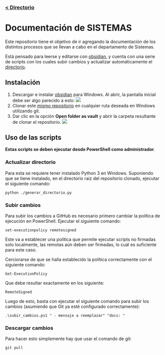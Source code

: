 ### [< Directorio](./directorio.md)

# Documentación de SISTEMAS
Este repositorio tiene el objetivo de ir agregando la documentación de los distintos procesos que se llevan a cabo en el departamento de Sistemas.

Está pensado para leerse y editarse con [obsidian](https://obsidian.md/), y cuenta con una serie de scripts con los cuales subir cambios y actualizar automáticamente el [directorio](../directorio.md).
## Instalación
1. Descargar e instalar [obsidian](https://obsidian.md/) para Windows. Al abrir, la pantalla inicial debe ser algo parecido a esto:
![](../assets/imagenes/vista_inicial_obsidian.png)
2. Clonar este [mismo repositorio](https://github.com/Carrduci/documentacion_sistemas) en cualquier ruta deseada en Windows utilizando git.
3. Dar clic en la opción **Open folder as vault** y abrir la carpeta resultante de clonar el repositorio.
![](../assets/imagenes/open_folder_as_vault_obsidian.png)
## Uso de las scripts
**Estas scripts se deben ejecutar desde PowerShell como administrador**.
### Actualizar directorio
Para esta se requiere tener instalado Python 3 en Windows. Suponiendo que se tiene instalado, en el directorio raíz del repositorio clonado, ejecutar el siguiente comando:
```
python ./generar_directorio.py
```
### Subir cambios
Para subir los cambios a GitHub es necesario primero cambiar la política de ejecución en PowerShell. Ejecutar el siguiente comando:
```
set-executionpolicy remotesigned
```
Este va a establecer una política que permite ejecutar scripts no firmadas solo localmente, las remotas aún deben ser firmadas, lo cuál es suficiente para este caso.

Cerciorarse de que se halla establecido la política correctamente con el siguiente comando:
```
Get-ExecutionPolicy
```
Que debe resultar exactamente en los siguiente:
```
RemoteSigned
```
Luego de esto, basta con ejecutar el siguiente comando para subir los cambios (asumiendo que Git ya esté configurado correctamente):
```
.\subir_cambios.ps1 " - mensaje a reemplazar" "docs: "
```
### Descargar cambios
Para hacer esto simplemente hay que usar el comando de git:
```
git pull
```

